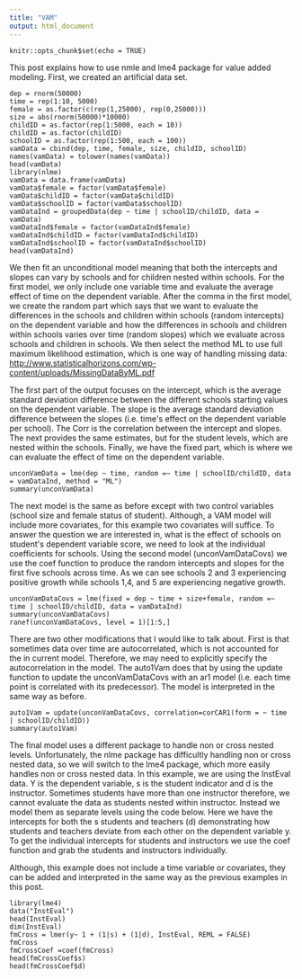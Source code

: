 ```yaml
---
title: "VAM"
output: html_document
---
```


```{r setup, include=FALSE}
knitr::opts_chunk$set(echo = TRUE)
```
This post explains how to use nmle and lme4 package for value added modeling. First, we created an artificial data set. 
```{r}
dep = rnorm(50000)
time = rep(1:10, 5000)
female = as.factor(c(rep(1,25000), rep(0,25000)))
size = abs(rnorm(50000)*10000)
childID = as.factor(rep(1:5000, each = 10))
childID = as.factor(childID)
schoolID = as.factor(rep(1:500, each = 100))
vamData = cbind(dep, time, female, size, childID, schoolID)
names(vamData) = tolower(names(vamData))
head(vamData)
library(nlme)
vamData = data.frame(vamData)
vamData$female = factor(vamData$female)
vamData$childID = factor(vamData$childID)
vamData$schoolID = factor(vamData$schoolID)
vamDataInd = groupedData(dep ~ time | schoolID/childID, data = vamData)
vamDataInd$female = factor(vamDataInd$female)
vamDataInd$childID = factor(vamDataInd$childID)
vamDataInd$schoolID = factor(vamDataInd$schoolID)
head(vamDataInd)
```
We then fit an unconditional model meaning that both the intercepts and slopes can vary by schools and for children nested within schools.  For the first model, we only include one variable time and evaluate the average effect of time on the dependent variable.  After the comma in the first model, we create the random part which says that we want to evaluate the differences in the schools and children within schools (random intercepts) on the dependent variable and how the differences in schools and children within schools varies over time (random slopes) which we evaluate across schools and children in schools.  We then select the method ML to use full maximum likelihood estimation, which is one way of handling missing data: http://www.statisticalhorizons.com/wp-content/uploads/MissingDataByML.pdf

The first part of the output focuses on the intercept, which is the average standard deviation difference between the different schools starting values on the dependent variable.  The slope is the average standard deviation difference between the slopes (i.e. time's effect on the dependent variable per school).  The Corr is the correlation between the intercept and slopes.  The next provides the same estimates, but for the student levels, which are nested within the schools.  Finally, we have the fixed part, which is where we can evaluate the effect of time on the dependent variable.
```{r}
unconVamData = lme(dep ~ time, random =~ time | schoolID/childID, data = vamDataInd, method = "ML")
summary(unconVamData)
```
The next model is the same as before except with two control variables (school size and female status of student).  Although, a VAM model will include more covariates, for this example two covariates will suffice.  To answer the question we are interested in, what is the effect of schools on student's dependent variable score, we need to look at the individual coefficients for schools.  Using the second model (unconVamDataCovs) we use the coef function to produce the random intercepts and slopes for the first five schools across time.  As we can see schools 2 and 3 experiencing positive growth while schools 1,4, and 5 are experiencing negative growth.   
```{r}
unconVamDataCovs = lme(fixed = dep ~ time + size+female, random =~ time | schoolID/childID, data = vamDataInd)
summary(unconVamDataCovs)
ranef(unconVamDataCovs, level = 1)[1:5,]
```
There are two other modifications that I would like to talk about.  First is that sometimes data over time are autocorrelated, which is not accounted for the in current model.  Therefore, we may need to explicitly specify the autocorrelation in the model.  The auto1Vam does that by using the update function to update the unconVamDataCovs with an ar1 model (i.e. each time point is correlated with its predecessor).  The model is interpreted in the same way as before.  
```{r}
auto1Vam = update(unconVamDataCovs, correlation=corCAR1(form = ~ time | schoolID/childID))
summary(auto1Vam)
```
The final model uses a different package to handle non or cross nested levels.  Unfortunately, the nlme package has difficultly handling non or cross nested data, so we will switch to the lme4 package, which more easily handles non or cross nested data.  In this example, we are using the InstEval data.  Y is the dependent variable, s is the student indicator and d is the instructor.  Sometimes students have more than one instructor therefore, we cannot evaluate the data as students nested within instructor.  Instead we model them as separate levels using the code below.  Here we have the intercepts for both the s students and teachers (d) demonstrating how students and teachers deviate from each other on the dependent variable y.  To  get the individual intercepts for students and instructors we use the coef function and grab the students and instructors individually. 

Although, this example does not include a time variable or covariates, they can be added and interpreted in the same way as the previous examples in this post.  
```{r}
library(lme4)
data("InstEval")
head(InstEval)
dim(InstEval)
fmCross = lmer(y~ 1 + (1|s) + (1|d), InstEval, REML = FALSE)
fmCross
fmCrossCoef =coef(fmCross)
head(fmCrossCoef$s)
head(fmCrossCoef$d)

```

